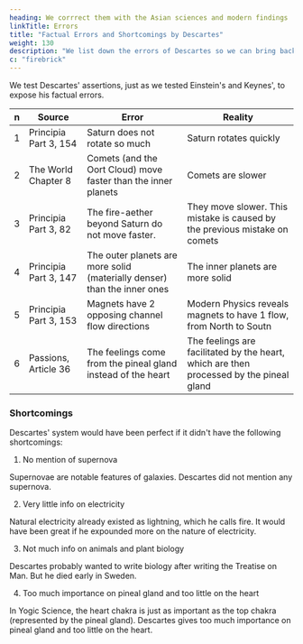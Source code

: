 ```yaml
---
heading: We corrrect them with the Asian sciences and modern findings
linkTitle: Errors
title: "Factual Errors and Shortcomings by Descartes"
weight: 130
description: "We list down the errors of Descartes so we can bring back an error-free Cartesian Science"
c: "firebrick"
---
```


We test Descartes' assertions, just as we tested Einstein's and Keynes', to expose his factual errors. 


n | Source | Error | Reality
--- | --- | --- | ---
1 | Principia Part 3, 154 | Saturn does not rotate so much | Saturn rotates quickly
2 | The World Chapter 8 | Comets (and the Oort Cloud) move faster than the inner planets | Comets are slower
3 | Principia Part 3, 82 | The fire-aether beyond Saturn do not move faster. | They move slower. This mistake is caused by the previous mistake on comets
4 | Principia Part 3, 147 | The outer planets are more solid (materially denser) than the inner ones | The inner planets are more solid
5 | Principia Part 3, 153 | Magnets have 2 opposing channel flow directions | Modern Physics reveals magnets to have 1 flow, from North to Soutn
6 | Passions, Article 36 | The feelings come from the pineal gland instead of the heart | The feelings are facilitated by the heart, which are then processed by the pineal gland

<!-- 4 | Meteors Discourse 8 | Colors are caused by photons turning in different directions. The cause of the error is believing that colors emerge after hitting something. This is a principle in Dioptrique. However, color is inherent information about the source, and not an emergent effect. | Colors are caused by wavelengths -->


### Shortcomings

Descartes' system would have been perfect if it didn't have the following shortcomings:

1. No mention of supernova

Supernovae are notable features of galaxies. Descartes did not mention any supernova. 

2. Very little info on electricity

Natural electricity already existed as lightning, which he calls fire. It would have been great if he expounded more on the nature of electricity. 

3. Not much info on animals and plant biology

Descartes probably wanted to write biology after writing the Treatise on Man. But he died early in Sweden. 

4. Too much importance on pineal gland and too little on the heart

In Yogic Science, the heart chakra is just as important as the top chakra (represented by the pineal gland). Descartes gives too much importance on pineal gland and too little on the heart.

